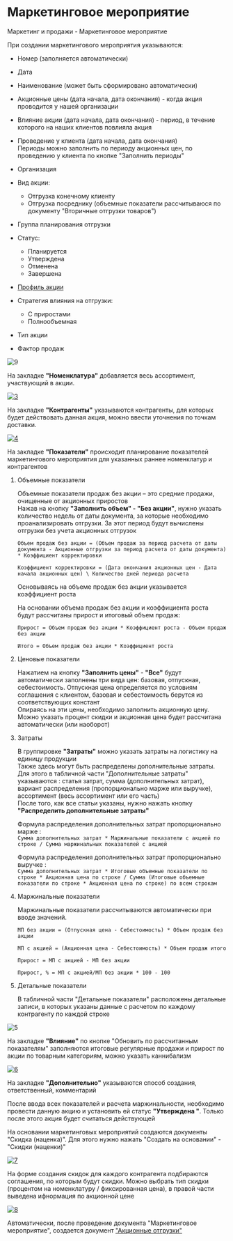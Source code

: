 # Маркетинговое мероприятие

Маркетинг и продажи - Маркетинговое мероприятие

При создании маркетингового мероприятия указываются:

- Номер (заполняется автоматически)  
- Дата  
- Наименование (может быть сформировано автоматически)  
- Акционные цены (дата начала, дата окончания) - когда акция проводится у нашей организации  
- Влияние акции (дата начала, дата окончания) - период, в течение которого на наших клиентов повлияла акция    
- Проведение у клиента (дата начала, дата окончания)  
Периоды можно заполнить по периоду акционных цен, по проведению у клиента по кнопке "Заполнить периоды"  
- Организация  
- Вид акции:  

    - Отгрузка конечному клиенту  
    - Отгрузка посреднику (объемные показатели рассчитываюся по документу "Вторичные отгрузки товаров")  
- Группа планирования отгрузки  
- Статус:  

    - Планируется  
    - Утверждена  
    - Отменена  
    - Завершена  

- [Профиль акции](MarketingEventProfiles.md)  
- Стратегия влияния на отгрузки:  
    - С приростами  
    - Полнообъемная  
- Тип акции  
- Фактор продаж  

![9]

На закладке **"Номенклатура"** добавляется весь ассортимент, участвующий в акции.

[![3][3]][3]

На закладке **"Контрагенты"** указываются контрагенты, для которых будет действовать данная акция, можно ввести уточнения по точкам доставки.

[![4][4]][4]

На закладке **"Показатели"** происходит планирование показателей маркетингового мероприятия для указанных раннее номенклатур и контрагентов

1. Объемные показатели

    Объемные показатели продаж без акции – это средние продажи, очищенные от акционных приростов  
    Нажав на кнопку **"Заполнить объем" - "Без акции"**, нужно указать количество недель от даты документа, за которые необходимо проанализировать отгрузки. За этот период будут вычислены отгрузки без учета акционных отгрузок

    `Объем продаж без акции = (Объем продаж за период расчета от даты документа - Акционные отгрузки за период расчета от даты документа) * Коэффициент корректировки`

    `Коэффициент корректировки = (Дата окончания акционных цен - Дата начала акционных цен) \ Количество дней периода расчета`

    Основываясь на объеме продаж без акции указывается коэффициент роста    

    На основании объема продаж без акции и коэффициента роста будут рассчитаны прирост и итоговый объем продаж:

    `Прирост = Объем продаж без акции * Коэффициент роста - Объем продаж без акции`

    `Итого = Объем продаж без акции * Коэффициент роста`

2. Ценовые показатели

    Нажатием на кнопку **"Заполнить цены"** - **"Все"** будут автоматически заполнены три вида цен: базовая, отпускная, себестоимость. Отпускная цена определяется по условиям соглашения с клиентом, базовая и себестоимость берутся из соответствующих констант  
    Опираясь на эти цены, необходимо заполнить акционную цену. Можно указать процент скидки и акционная цена будет рассчитана автоматически (или наоборот)  

3.  Затраты

    В группировке **"Затраты"** можно указать затраты на логистику на единицу продукции   
    Также здесь могут быть распределены дополнительные затраты. Для этого в табличной части "Дополнительные затраты" указываются : статья затрат, сумма (дополнительных затрат), вариант распределения (пропорционально марже или выручке), ассортимент (весь ассортимент или его часть)  
    После того, как все статьи указаны, нужно нажать кнопку **"Распределить дополнительные затраты"**  

    Формула распределения дополнительных затрат пропорционально марже :  
    `Сумма дополнительных затрат * Маржинальные показатели с акцией по строке / Сумма маржинальных показателей с акцией`

    Формула распределения дополнительных затрат пропорционально выручке :  
    `Сумма дополнительных затрат * Итоговые объемные показатели по строке * Акционная цена по строке / Сумма (Итоговые объемные показатели по строке * Акционная цена по строке) по всем строкам`

4. Маржинальные показатели

    Маржинальные показатели рассчитываются автоматически при вводе значений.

    `МП без акции = (Отпускная цена - Себестоимость) * Объем продаж без акции`

    `МП с акцией = (Акционная цена - Себестоимость) * Объем продаж итого`

    `Прирост = МП с акцией - МП без акции`

    `Прирост, % = МП с акцией/МП без акции * 100 - 100`

5. Детальные показатели

    В табличной части "Детальные показатели" расположены детальные записи, в которых указаны данные с расчетом по каждому контрагенту по каждой строке

![5]

На закладке **"Влияние"** по кнопке "Обновить по рассчитанным показателям" заполняются итоговые регулярные продажи и прирост по акции по товарным категориям, можно указать каннибализм

[![6][6]][6]

На закладке **"Дополнительно"** указываются способ создания, ответственный, комментарий

После ввода всех показателей и расчета маржинальности, необходимо провести данную акцию и установить ей статус **"Утверждена "**. Только после этого акция будет считаться действующей

На основании маркетинговых мероприятий создаются документы "Скидка (наценка)". Для этого нужно нажать "Создать на основании" - "Скидки (наценки)"  

[![7][7]][7]

На форме создания скидок для каждого контрагента подбираются соглашения, по которым будут скидки. Можно выбрать тип скидки (процентом на номенклатуру / фиксированная цена), в правой части выведена ифнормация по акционной цене

[![8][8]][8]  

Автоматически, после проведение документа "Маркетинговое мероприятие", создается документ ["Акционные отгрузки"](PromShipments.md)

[2]: MarketingEvent.assets/MainPage.png
[3]: MarketingEvent.assets/Nom.png
[4]: MarketingEvent.assets/Contra.png
[5]: MarketingEvent.assets/10.png
[6]: MarketingEvent.assets/Influence.png
[7]: MarketingEvent.assets/7.png
[8]: MarketingEvent.assets/8.png
[9]: MarketingEvent.assets/9.png
